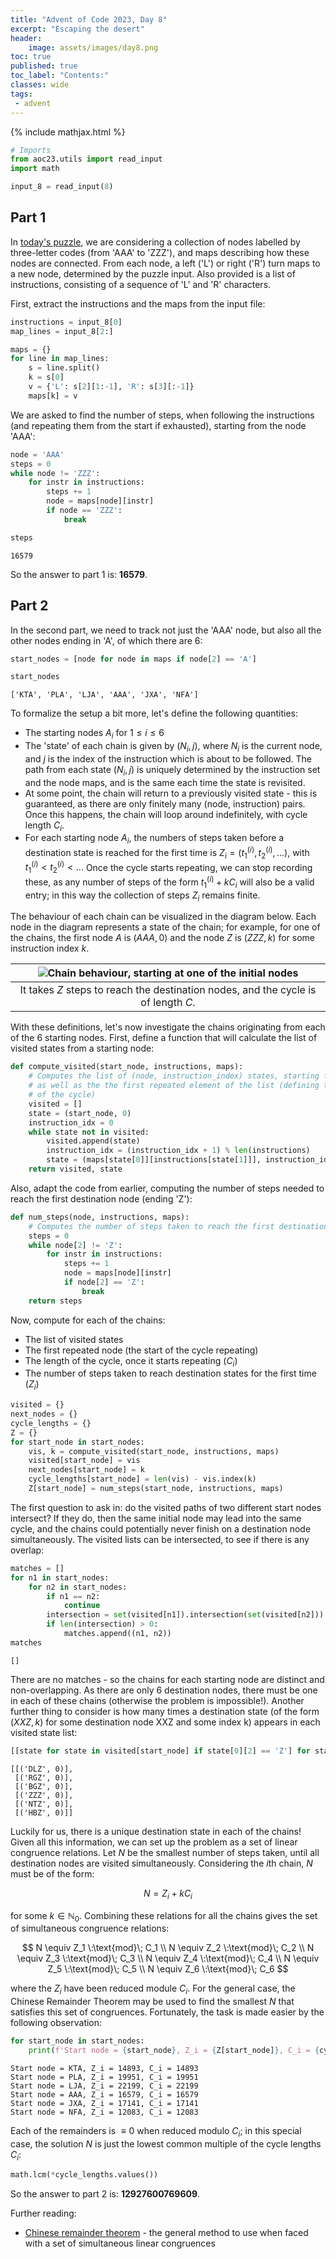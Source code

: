 ```yaml
---
title: "Advent of Code 2023, Day 8"
excerpt: "Escaping the desert"
header:
    image: assets/images/day8.png
toc: true
published: true
toc_label: "Contents:"
classes: wide
tags:
 - advent
---
```


{% include mathjax.html %}

```python
# Imports
from aoc23.utils import read_input
import math
```


```python
input_8 = read_input(8)
```

## Part 1

In [today's puzzle](https://adventofcode.com/2023/day/8), we are considering a collection of nodes labelled by three-letter codes (from 'AAA' to 'ZZZ'), and maps describing how these nodes are connected. From each node, a left ('L') or right ('R') turn maps to a new node, determined by the puzzle input. Also provided is a list of instructions, consisting of a sequence of 'L' and 'R' characters.

First, extract the instructions and the maps from the input file:


```python
instructions = input_8[0]
map_lines = input_8[2:]
```


```python
maps = {}
for line in map_lines:
    s = line.split()
    k = s[0]
    v = {'L': s[2][1:-1], 'R': s[3][:-1]}
    maps[k] = v
```

We are asked to find the number of steps, when following the instructions (and repeating them from the start if exhausted), starting from the node 'AAA':


```python
node = 'AAA'
steps = 0
while node != 'ZZZ':
    for instr in instructions:
        steps += 1
        node = maps[node][instr]
        if node == 'ZZZ':
            break
```


```python
steps
```




    16579



So the answer to part 1 is: __16579__.

## Part 2

In the second part, we need to track not just the 'AAA' node, but also all the other nodes ending in 'A', of which there are 6:


```python
start_nodes = [node for node in maps if node[2] == 'A']
```


```python
start_nodes
```




    ['KTA', 'PLA', 'LJA', 'AAA', 'JXA', 'NFA']



To formalize the setup a bit more, let's define the following quantities:
- The starting nodes ${A_i}$ for $1\le i\le 6$
- The 'state' of each chain is given by $(N_i, j)$, where $N_i$ is the current node, and $j$ is the index of the instruction which is about to be followed. The path from each state $(N_i, j)$ is uniquely determined by the instruction set and the node maps, and is the same each time the state is revisited.
- At some point, the chain will return to a previously visited state - this is guaranteed, as there are only finitely many (node, instruction) pairs. Once this happens, the chain will loop around indefinitely, with cycle length $C_i$.
- For each starting node $A_i$, the numbers of steps taken before a destination state is reached for the first time is $Z_i=(t^{(i)}_1, t^{(i)}_2, ...)$, with $t^{(i)}_1<t^{(i)}_2<...$ Once the cycle starts repeating, we can stop recording these, as any number of steps of the form $t^{(i)}_1+kC_i$ will also be a valid entry; in this way the collection of steps $Z_i$ remains finite.

The behaviour of each chain can be visualized in the diagram below. Each node in the diagram represents a state of the chain; for example, for one of the chains, the first node $A$ is $(AAA, 0)$ and the node $Z$ is $(ZZZ, k)$ for some instruction index $k$.


| ![Chain behaviour, starting at one of the initial nodes](/assets/images/aoc23_day8_chain.png) |
|:--:|
| It takes $Z$ steps to reach the destination nodes, and the cycle is of length $C$. |


With these definitions, let's now investigate the chains originating from each of the 6 starting nodes. First, define a function that will calculate the list of visited states from a starting node:


```python
def compute_visited(start_node, instructions, maps):
    # Computes the list of (node, instruction_index) states, starting from start_node, 
    # as well as the the first repeated element of the list (defining the start 
    # of the cycle)
    visited = []
    state = (start_node, 0)
    instruction_idx = 0
    while state not in visited:
        visited.append(state)
        instruction_idx = (instruction_idx + 1) % len(instructions)
        state = (maps[state[0]][instructions[state[1]]], instruction_idx)
    return visited, state
```

Also, adapt the code from earlier, computing the number of steps needed to reach the first destination node (ending 'Z'):


```python
def num_steps(node, instructions, maps):
    # Computes the number of steps taken to reach the first destination node
    steps = 0
    while node[2] != 'Z':
        for instr in instructions:
            steps += 1
            node = maps[node][instr]
            if node[2] == 'Z':
                break
    return steps
```

Now, compute for each of the chains:
- The list of visited states
- The first repeated node (the start of the cycle repeating)
- The length of the cycle, once it starts repeating ($C_i$)
- The number of steps taken to reach destination states for the first time ($Z_i$)


```python
visited = {}
next_nodes = {}
cycle_lengths = {}
Z = {}
for start_node in start_nodes:
    vis, k = compute_visited(start_node, instructions, maps)
    visited[start_node] = vis
    next_nodes[start_node] = k
    cycle_lengths[start_node] = len(vis) - vis.index(k)
    Z[start_node] = num_steps(start_node, instructions, maps)
```

The first question to ask in: do the visited paths of two different start nodes intersect? If they do, then the same initial node may lead into the same cycle, and the chains could potentially never finish on a destination node simultaneously. The visited lists can be intersected, to see if there is any overlap:


```python
matches = []
for n1 in start_nodes:
    for n2 in start_nodes:
        if n1 == n2:
            continue
        intersection = set(visited[n1]).intersection(set(visited[n2]))
        if len(intersection) > 0:
            matches.append((n1, n2))
matches
```

    []



There are no matches - so the chains for each starting node are distinct and non-overlapping. As there are only 6 destination nodes, there must be one in each of these chains (otherwise the problem is impossible!). Another further thing to consider is how many times a destination state (of the form $(XXZ, k)$ for some destination node XXZ and some index k) appears in each visited state list:


```python
[[state for state in visited[start_node] if state[0][2] == 'Z'] for start_node in start_nodes]
```

    [[('DLZ', 0)],
     [('RGZ', 0)],
     [('BGZ', 0)],
     [('ZZZ', 0)],
     [('NTZ', 0)],
     [('HBZ', 0)]]


Luckily for us, there is a unique destination state in each of the chains! Given all this information, we can set up the problem as a set of linear congruence relations. Let $N$ be the smallest number of steps taken, until all destination nodes are visited simultaneously. Considering the $i$th chain, $N$ must be of the form:

$$
N = Z_i + kC_i
$$

for some $k\in\mathbb{N}_0$. Combining these relations for all the chains gives the set of simultaneous congruence relations:

$$
N \equiv Z_1 \:\text{mod}\; C_1 \\
N \equiv Z_2 \:\text{mod}\; C_2 \\
N \equiv Z_3 \:\text{mod}\; C_3 \\
N \equiv Z_4 \:\text{mod}\; C_4 \\
N \equiv Z_5 \:\text{mod}\; C_5 \\
N \equiv Z_6 \:\text{mod}\; C_6 
$$

where the $Z_i$ have been reduced module $C_i$. For the general case, the Chinese Remainder Theorem may be used to find the smallest $N$ that satisfies this set of congruences. Fortunately, the task is made easier by the following observation:


```python
for start_node in start_nodes:
    print(f'Start node = {start_node}, Z_i = {Z[start_node]}, C_i = {cycle_lengths[start_node]}')
```

    Start node = KTA, Z_i = 14893, C_i = 14893
    Start node = PLA, Z_i = 19951, C_i = 19951
    Start node = LJA, Z_i = 22199, C_i = 22199
    Start node = AAA, Z_i = 16579, C_i = 16579
    Start node = JXA, Z_i = 17141, C_i = 17141
    Start node = NFA, Z_i = 12083, C_i = 12083

Each of the remainders is $\equiv 0$ when reduced modulo $C_i$; in this special case, the solution $N$ is just the lowest common multiple of the cycle lengths $C_i$:


```python
math.lcm(*cycle_lengths.values())
```

So the answer to part 2 is: __12927600769609__.

Further reading:
- [Chinese remainder theorem](https://en.wikipedia.org/wiki/Chinese_remainder_theorem) - the general method to use when faced with a set of simultaneous linear congruences